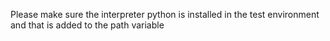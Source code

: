 Please make sure the interpreter python is installed in the test environment and that is added to the path variable
